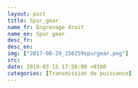 ```yaml
---
layout: post
title: Spur_gear
name_fr: Engrenage droit
name_en: Spur gear
desc_fr: 
desc_en: 
img: ["2017-08-29_150259spurgear.png"]
src: 
date: 2019-03-15 17:58:00 +0100
categories: [Transmission de puissance]
---
```

